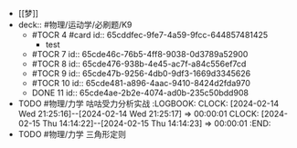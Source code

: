 - [[梦]]
- deck:: #物理/运动学/必刷题/K9
	- #TOCR 4 #card
	  id:: 65cddfec-9fe7-4a59-9fcc-644857481425
		- test
	- #TOCR 7
	  id:: 65cde46c-76b5-4ff8-9038-0d3789a52900
	- #TOCR 8
	  id:: 65cde476-938b-4e45-ac7f-a84c556ef7cd
	- #TOCR 9
	  id:: 65cde47b-9256-4db0-9df3-1669d3345626
	- #TOCR 10
	  id:: 65cde481-a896-4aac-9410-8424d2fda970
	- DONE 11
	  id:: 65cde4ae-2b2e-4074-ad0b-235c50bdd908
- TODO #物理/力学 咕咕受力分析实战
  :LOGBOOK:
  CLOCK: [2024-02-14 Wed 21:25:16]--[2024-02-14 Wed 21:25:17] =>  00:00:01
  CLOCK: [2024-02-15 Thu 14:14:22]--[2024-02-15 Thu 14:14:23] =>  00:00:01
  :END:
- TODO #物理/力学 三角形定则